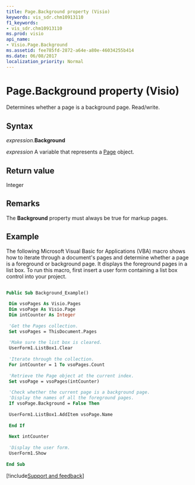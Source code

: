 ```yaml
---
title: Page.Background property (Visio)
keywords: vis_sdr.chm10913110
f1_keywords:
- vis_sdr.chm10913110
ms.prod: visio
api_name:
- Visio.Page.Background
ms.assetid: fee785fd-2872-a64e-a80e-46034255b414
ms.date: 06/08/2017
localization_priority: Normal
---
```



# Page.Background property (Visio)

Determines whether a page is a background page. Read/write.


## Syntax

_expression_.**Background**

 _expression_ A variable that represents a [Page](./Visio.Page.md) object.


## Return value

Integer


## Remarks

The  **Background** property must always be true for markup pages.


## Example

The following Microsoft Visual Basic for Applications (VBA) macro shows how to iterate through a document's pages and determine whether a page is a foreground or background page. It displays the foreground pages in a list box. To run this macro, first insert a user form containing a list box control into your project.


```vb
 
Public Sub Background_Example() 
 
 Dim vsoPages As Visio.Pages 
 Dim vsoPage As Visio.Page 
 Dim intCounter As Integer 
 
 'Get the Pages collection. 
 Set vsoPages = ThisDocument.Pages 
 
 'Make sure the list box is cleared. 
 UserForm1.ListBox1.Clear 
 
 'Iterate through the collection. 
 For intCounter = 1 To vsoPages.Count 
 
 'Retrieve the Page object at the current index. 
 Set vsoPage = vsoPages(intCounter) 
 
 'Check whether the current page is a background page. 
 'Display the names of all the foreground pages. 
 If vsoPage.Background = False Then 
 
 UserForm1.ListBox1.AddItem vsoPage.Name 
 
 End If 
 
 Next intCounter 
 
 'Display the user form. 
 UserForm1.Show 
 
End Sub
```

[!include[Support and feedback](~/includes/feedback-boilerplate.md)]